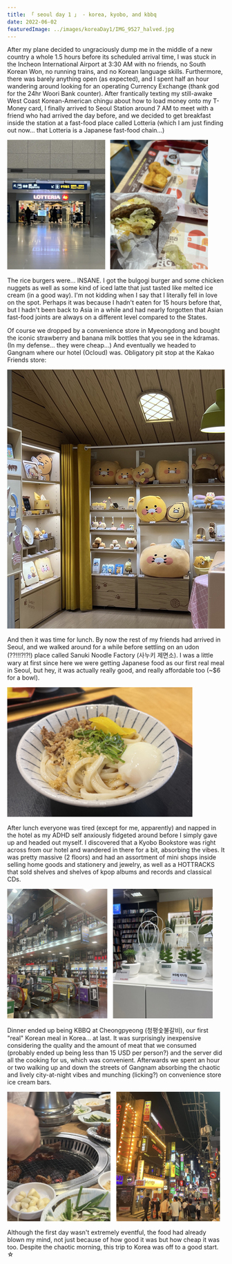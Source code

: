 ```yaml
---
title: 「 seoul day 1 」 - korea, kyobo, and kbbq
date: 2022-06-02
featuredImage: ../images/koreaDay1/IMG_9527_halved.jpg
---
```


After my plane decided to ungraciously dump me in the middle of a new country a whole 1.5 hours before its scheduled arrival time, I was stuck in the Incheon International Airport at 3:30 AM with no friends, no South Korean Won, no running trains, and no Korean language skills. Furthermore, there was barely anything open (as expected), and I spent half an hour wandering around looking for an operating Currency Exchange (thank god for the 24hr Woori Bank counter). After frantically texting my still-awake West Coast Korean-American chingu about how to load money onto my T-Money card, I finally arrived to Seoul Station around 7 AM to meet with a friend who had arrived the day before, and we decided to get breakfast inside the station at a fast-food place called Lotteria (which I am just finding out now... that Lotteria is a Japanese fast-food chain...)

<div>
    <img src="../images/koreaDay1/IMG_2797.png" 
        alt="7am breakfast at Lotteria Seoul Station"
        style="height: 300px; object-fit:cover;display:inline-block"
    />
</div>

The rice burgers were... INSANE. I got the bulgogi burger and some chicken nuggets as well as some kind of iced latte that just tasted like melted ice cream (in a good way). I'm not kidding when I say that I literally fell in love on the spot. Perhaps it was because I hadn't eaten for 15 hours before that, but I hadn't been back to Asia in a while and had nearly forgotten that Asian fast-food joints are always on a different level compared to the States.


Of course we dropped by a convenience store in Myeongdong and bought the iconic strawberry and banana milk bottles that you see in the kdramas. (In my defense... they were cheap...) And eventually we headed to Gangnam where our hotel (Ocloud) was. Obligatory pit stop at the Kakao Friends store:

<div>
    <img src="../images/koreaDay1/IMG_9519.jpg" 
        alt="Kakao Friends Store Gangnam"
        style="height: 600px; object-fit:cover;display:inline-block"
    />
</div>

And then it was time for lunch. By now the rest of my friends had arrived in Seoul, and we walked around for a while before settling on an udon (??!!!?!?!) place called Sanuki Noodle Factory (사누키 제면소). I was a little wary at first since here we were getting Japanese food as our first real meal in Seoul, but hey, it was actually really good, and really affordable too (~$6 for a bowl). 

<div>
    <img src="../images/koreaDay1/IMG_9527_halved.jpg" 
        alt="Udon for lunch"
        style="height: 300px; object-fit:cover;display:inline-block"
    />
</div>

After lunch everyone was tired (except for me, apparently) and napped in the hotel as my ADHD self anxiously fidgeted around before I simply gave up and headed out myself. I discovered that a Kyobo Bookstore was right across from our hotel and wandered in there for a bit, absorbing the vibes. It was pretty massive (2 floors) and had an assortment of mini shops inside selling home goods and stationery and jewelry, as well as a HOTTRACKS that sold shelves and shelves of kpop albums and records and classical CDs.

<div>
    <img src="../images/koreaDay1/IMG_2799.jpg" 
        alt="Kyobo Bookstore Gangnam"
        style="height: 300px; object-fit:cover;display:inline-block"
    />
</div>

Dinner ended up being KBBQ at Cheongpyeong (청평숯불갈비), our first "real" Korean meal in Korea... at last. It was surprisingly inexpensive considering the quality and the amount of meat that we consumed (probably ended up being less than 15 USD per person?) and the server did all the cooking for us, which was convenient. Afterwards we spent an hour or two walking up and down the streets of Gangnam absorbing the chaotic and lively city-at-night vibes and munching (licking?) on convenience store ice cream bars.

<div>
    <img src="../images/koreaDay1/IMG_2800.jpg" 
        alt="Kbbq and Gangnam streets"
        style="height: 300px; object-fit:cover;display:inline-block"
    />
</div>

Although the first day wasn't extremely eventful, the food had already blown my mind, not just because of how good it was but how cheap it was too. Despite the chaotic morning, this trip to Korea was off to a good start. ☆